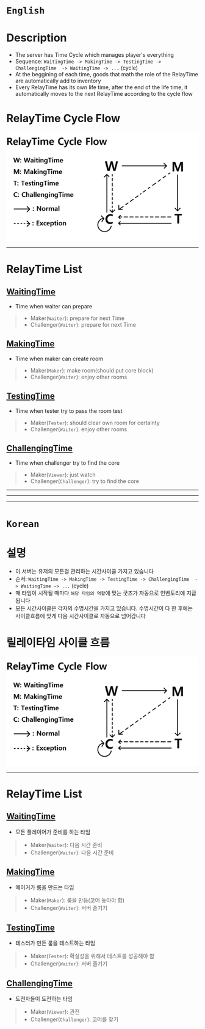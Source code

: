 # `English`
# Description
- The server has Time Cycle which manages player's everything  
- Sequence: `WaitingTime -> MakingTime -> TestingTime -> ChallengingTime  -> WaitingTime -> ...` (cycle)
- At the beggining of each time, goods that math the role of the RelayTime are automatically add to inventory
- Every RelayTime has its own life time, after the end of the life time, it automatically moves to the next RelayTime according to the cycle flow

# RelayTime Cycle Flow
![RelayTimeCycleFlow](https://github.com/worldbiomusic/RelayEscape/blob/main/imgs/RelayTimeCycleFlow.png)

-----
# RelayTime List
## [WaitingTime](WaitingTime.md)
- Time when waiter can prepare
> - Maker(`Waiter`): prepare for next Time
> - Challenger(`Waiter`): prepare for next Time

## [MakingTime](MakingTime.md)
- Time when maker can create room
> - Maker(`Maker`): make room(should put core block)
> - Challenger(`Waiter`): enjoy other rooms

## [TestingTime](TestingTime.md)
- Time when tester try to pass the room test
> - Maker(`Tester`): should clear own room for certainty
> - Challenger(`Waiter`): enjoy other rooms

## [ChallengingTime](ChallengingTime.md)
- Time when challenger try to find the core
> - Maker(`Viewer`): just watch
> - Challenger(`Challenger`): try to find the core
---------------------------------------------------------------------------------------------------------------------
---------------------------------------------------------------------------------------------------------------------
---------------------------------------------------------------------------------------------------------------------
# `Korean`
# 설명
- 이 서버는 유저의 모든걸 관리하는 시간사이클 가지고 있습니다
- 순서: `WaitingTime -> MakingTime -> TestingTime -> ChallengingTime  -> WaitingTime -> ...` (cycle)
- 매 타임이 시작될 때마다 `해당 타임의 역할`에 맞는 굿즈가 자동으로 인벤토리에 지급됩니다
- 모든 시간사이클은 각자의 수명시간을 가지고 있습니다. 수명시간이 다 한 후에는 사이클흐름에 맞게 다음 시간사이클로 자동으로 넘어갑니다

# 릴레이타임 사이클 흐름
![RelayTimeCycleFlow](https://github.com/worldbiomusic/RelayEscape/blob/main/imgs/RelayTimeCycleFlow.png)

-----
# RelayTime List
## [WaitingTime](WaitingTime.md)
- 모든 플레이어가 준비를 하는 타임
> - Maker(`Waiter`): 다음 시간 준비
> - Challenger(`Waiter`): 다음 시간 준비

## [MakingTime](MakingTime.md)
- 메이커가 룸을 만드는 타임
> - Maker(`Maker`): 룸을 만듬(코어 놓아야 함)
> - Challenger(`Waiter`): 서버 즐기기

## [TestingTime](TestingTime.md)
- 테스터가 만든 룸을 테스트하는 타임
> - Maker(`Tester`): 확실성을 위해서 테스트를 성공해야 함
> - Challenger(`Waiter`): 서버 즐기기

## [ChallengingTime](ChallengingTime.md)
- 도전자들이 도전하는 타임
> - Maker(`Viewer`): 관전
> - Challenger(`Challenger`): 코어를 찾기



